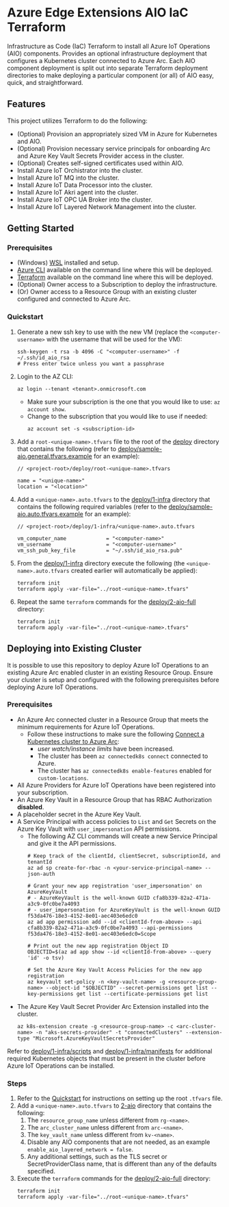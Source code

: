 # Azure Edge Extensions AIO IaC Terraform

Infrastructure as Code (IaC) Terraform to install all Azure IoT Operations (AIO) components. Provides an optional infrastructure deployment that configures a Kubernetes cluster connected to Azure Arc. Each AIO component deployment is split out into separate Terraform deployment directories to make deploying a particular component (or all) of AIO easy, quick, and straightforward.

## Features

This project utilizes Terraform to do the following:

* (Optional) Provision an appropriately sized VM in Azure for Kubernetes and AIO.
* (Optional) Provision necessary service principals for onboarding Arc and Azure Key Vault Secrets Provider access in the cluster.
* (Optional) Creates self-signed certificates used within AIO.
* Install Azure IoT Orchistrator into the cluster.
* Install Azure IoT MQ into the cluster.
* Install Azure IoT Data Processor into the cluster.
* Install Azure IoT Akri agent into the cluster.
* Install Azure IoT OPC UA Broker into the cluster.
* Install Azure IoT Layered Network Management into the cluster.

## Getting Started

### Prerequisites

- (Windows) [WSL](https://learn.microsoft.com/windows/wsl/install) installed and setup.
- [Azure CLI](https://learn.microsoft.com/cli/azure/install-azure-cli) available on the command line where this will be deployed.
- [Terraform](https://developer.hashicorp.com/terraform/tutorials/aws-get-started/install-cli) available on the command line where this will be deployed.
- (Optional) Owner access to a Subscription to deploy the infrastructure.
- (Or) Owner access to a Resource Group with an existing cluster configured and connected to Azure Arc. 

### Quickstart

1. Generate a new ssh key to use with the new VM (replace the `<computer-username>` with the username that will be used for the VM):
    ```shell
    ssh-keygen -t rsa -b 4096 -C "<computer-username>" -f ~/.ssh/id_aio_rsa
    # Press enter twice unless you want a passphrase
    ```
2. Login to the AZ CLI:
    ```shell
    az login --tenant <tenant>.onmicrosoft.com
    ```
   - Make sure your subscription is the one that you would like to use: `az account show`.
   - Change to the subscription that you would like to use if needed:
     ```shell
     az account set -s <subscription-id>
     ```
3. Add a `root-<unique-name>.tfvars` file to the root of the [deploy](deploy) directory that contains the following (refer to [deploy/sample-aio.general.tfvars.example](deploy/sample-aio.general.tfvars.example) for an example):
    ```hcl
    // <project-root>/deploy/root-<unique-name>.tfvars

    name = "<unique-name>"
    location = "<location>"
    ```
4. Add a `<unique-name>.auto.tfvars` to the [deploy/1-infra](deploy/1-infra) directory that contains the following required variables (refer to the [deploy/sample-aio.auto.tfvars.example](deploy/1-infra/sample-aio.auto.tfvars.example) for an example):
    ```hcl
    // <project-root>/deploy/1-infra/<unique-name>.auto.tfvars

    vm_computer_name             = "<computer-name>"
    vm_username                  = "<computer-username>"
    vm_ssh_pub_key_file          = "~/.ssh/id_aio_rsa.pub"
    ```
5. From the [deploy/1-infra](deploy/1-infra) directory execute the following (the `<unique-name>.auto.tfvars` created earlier will automatically be applied):
   ```shell
   terraform init
   terraform apply -var-file="../root-<unique-name>.tfvars"
   ```
6. Repeat the same `terraform` commands for the [deploy/2-aio-full](deploy/2-aio-full) directory:
   ```shell
   terraform init
   terraform apply -var-file="../root-<unique-name>.tfvars"
   ```
   
## Deploying into Existing Cluster

It is possible to use this repository to deploy Azure IoT Operations to an existing Azure Arc enabled cluster in an existing Resource Group. Ensure your cluster is setup and configured with the following prerequisites before deploying Azure IoT Operations.

### Prerequisites

- An Azure Arc connected cluster in a Resource Group that meets the minimum requirements for Azure IoT Operations.
  - Follow these instructions to make sure the following [Connect a Kubernetes cluster to Azure Arc](https://learn.microsoft.com/azure/iot-operations/get-started/quickstart-deploy?tabs=linux#connect-a-kubernetes-cluster-to-azure-arc):
    - *user watch/instance limits* have been increased.
    - The cluster has been `az connectedk8s connect` connected to Azure.
    - The cluster has `az connectedk8s enable-features` enabled for `custom-locations`.
- All Azure Providers for Azure IoT Operations have been registered into your subscription.
- An Azure Key Vault in a Resource Group that has RBAC Authorization **disabled**.
- A placeholder secret in the Azure Key Vault.
- A Service Principal with access policies to `List` and `Get` Secrets on the Azure Key Vault with `user_impersonation` API permissions.
  - The following AZ CLI commands will create a new Service Principal and give it the API permissions.
    ```shell
    # Keep track of the clientId, clientSecret, subscriptionId, and tenantId
    az ad sp create-for-rbac -n <your-service-principal-name> --json-auth
    
    # Grant your new app registration 'user_impersonation' on AzureKeyVault
    # - AzureKeyVault is the well-known GUID cfa8b339-82a2-471a-a3c9-0fc0be7a4093
    # - user_impersonation for AzureKeyVault is the well-known GUID f53da476-18e3-4152-8e01-aec403e6edc0 
    az ad app permission add --id <clientId-from-above> --api cfa8b339-82a2-471a-a3c9-0fc0be7a4093 --api-permissions f53da476-18e3-4152-8e01-aec403e6edc0=Scope
    
    # Print out the new app registration Object ID
    OBJECTID=$(az ad app show --id <clientId-from-above> --query 'id' -o tsv)
    
    # Set the Azure Key Vault Access Policies for the new app registration
    az keyvault set-policy -n <key-vault-name> -g <resource-group-name> --object-id "$OBJECTID" --secret-permissions get list --key-permissions get list --certificate-permissions get list
    ```
- The Azure Key Vault Secret Provider Arc Extension installed into the cluster.
  ```shell
  az k8s-extension create -g <resource-group-name> -c <arc-cluster-name> -n "aks-secrets-provider" -t "connectedClusters" --extension-type "Microsoft.AzureKeyVaultSecretsProvider"
  ```
  
Refer to [deploy/1-infra/scripts](./deploy/1-infra/scripts) and [deploy/1-infra/manifests](./deploy/1-infra/manifests) for additional required Kubernetes objects that must be present in the cluster before Azure IoT Operations can be installed.

### Steps

1. Refer to the [Quickstart](#quickstart) for instructions on setting up the root `.tfvars` file.
2. Add a `<unique-name>.auto.tfvars` to [2-aio](./deploy/2-aio-full) directory that contains the following:
   1. The `resource_group_name` unless different from `rg-<name>`.
   2. The `arc_cluster_name` unless different from `arc-<name>`.
   3. The `key_vault_name` unless different from `kv-<name>`.
   4. Disable any AIO components that are not needed, as an example `enable_aio_layered_network = false`.
   5. Any additional settings, such as the TLS secret or SecretProviderClass name, that is different than any of the defaults specified.
3. Execute the `terraform` commands for the [deploy/2-aio-full](deploy/2-aio-full) directory:
   ```shell
   terraform init
   terraform apply -var-file="../root-<unique-name>.tfvars"
   ```
